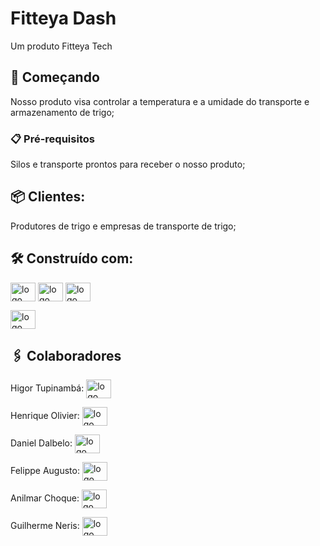 # Fitteya Dash

Um produto Fitteya Tech

## 🚀 Começando

Nosso produto visa controlar a temperatura e a umidade do transporte e armazenamento de trigo;

### 📋 Pré-requisitos

Silos e transporte prontos para receber o nosso produto;<br>



## 📦 Clientes:

Produtores de trigo e empresas de transporte de trigo;

## 🛠️ Construído com:


<img align="center" height="30" width="40" alt="logo HTML" src="https://cdn.jsdelivr.net/gh/devicons/devicon@latest/icons/html5/html5-original.svg" />

<img align="center" height="30" width="40" alt="logo HTML" src="https://cdn.jsdelivr.net/gh/devicons/devicon@latest/icons/css3/css3-original.svg" />

<img align="center" height="30" width="40" alt="logo HTML" src="https://cdn.jsdelivr.net/gh/devicons/devicon@latest/icons/javascript/javascript-original.svg" />

<img align="center" height="30" width="40" alt="logo MySql" src="https://cdn.jsdelivr.net/gh/devicons/devicon/icons/mysql/mysql-plain-wordmark.svg" /><br>



## 🖇️ Colaboradores

Higor Tupinambá: <a href="https://github.com/higortupi/fitteyatech" target="_blank"><img align="center" height="30" width="40" alt="logo GitHub" src="https://cdn.jsdelivr.net/gh/devicons/devicon/icons/github/github-original.svg" />
</a>

Henrique Olivier: <a href="https://github.com/higortupi/fitteyatech" target="_blank"><img align="center" height="30" width="40" alt="logo GitHub" src="https://cdn.jsdelivr.net/gh/devicons/devicon/icons/github/github-original.svg" />
</a>

Daniel Dalbelo: <a href="https://github.com/higortupi/fitteyatech" target="_blank"><img align="center" height="30" width="40" alt="logo GitHub" src="https://cdn.jsdelivr.net/gh/devicons/devicon/icons/github/github-original.svg" />
</a>

Felippe Augusto: <a href="https://github.com/higortupi/fitteyatech" target="_blank"><img align="center" height="30" width="40" alt="logo GitHub" src="https://cdn.jsdelivr.net/gh/devicons/devicon/icons/github/github-original.svg" />
</a>

Anilmar Choque: <a href="https://github.com/higortupi/fitteyatech" target="_blank"><img align="center" height="30" width="40" alt="logo GitHub" src="https://cdn.jsdelivr.net/gh/devicons/devicon/icons/github/github-original.svg" />
</a>

Guilherme Neris: <a href="https://github.com/higortupi/fitteyatech" target="_blank"><img align="center" height="30" width="40" alt="logo GitHub" src="https://cdn.jsdelivr.net/gh/devicons/devicon/icons/github/github-original.svg" />
</a>



